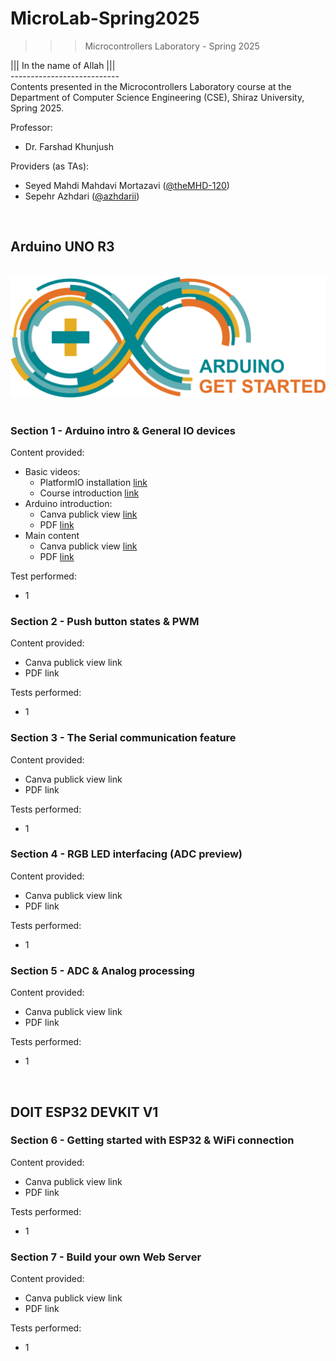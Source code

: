 ﻿# MicroLab-Spring2025
>>> Microcontrollers Laboratory - Spring 2025

||| In the name of Allah ||| <br />
--------------------------- <br />
Contents presented in the Microcontrollers Laboratory course at the Department of Computer Science Engineering (CSE), Shiraz University, Spring 2025.

Professor:
- Dr. Farshad Khunjush
  
Providers (as TAs):
- Seyed Mahdi Mahdavi Mortazavi ([@theMHD-120](https://github.com/theMHD-120))
- Sepehr Azhdari ([@azhdarii](https://github.com/azhdarii))

<br />

## Arduino UNO R3

<br />![Arduino Get Started](https://github.com/theMHD-120/MicroLab-Spring2025/blob/276a47a9f6e14d625762c3d178d1a7aba0759d9d/Arduino%20(UNO%20R3)/arduino-get-started-logo.svg)
<br /><br />

### Section 1 - Arduino intro & General IO devices
Content provided:
- Basic videos:
  - PlatformIO installation [link]()
  - Course introduction [link](https://drive.google.com/file/d/1NQF94yWUDEyneCfP4RTmwCZSdzIJdG-n/view?usp=sharing)
- Arduino introduction:
  - Canva publick view [link](https://www.canva.com/design/DAGhLHhtPn8/tj5uUmWQ1uDRQcbmH4uYIA/view?utm_content=DAGhLHhtPn8&utm_campaign=designshare&utm_medium=link2&utm_source=uniquelinks&utlId=h2e096e47c3)
  - PDF [link](https://drive.google.com/file/d/1hW_fd6I6SuSR0mSpq4YUz-pJHqwpwPDm/view?usp=sharing)
- Main content    
  - Canva publick view [link](https://www.canva.com/design/DAGg3OlQojs/r9zFD8eU16jt_K4U1MJPjA/view?utm_content=DAGg3OlQojs&utm_campaign=designshare&utm_medium=link2&utm_source=uniquelinks&utlId=h7513a31bfc)
  - PDF [link](https://drive.google.com/file/d/1u9CyxFodi0FbSdO_6hAwBJ_JYfzL4BMD/view?usp=sharing)

Test performed:
- 1

### Section 2 - Push button states & PWM
Content provided:
- Canva publick view link
- PDF link

Tests performed:
- 1

### Section 3 - The Serial communication feature
Content provided:
- Canva publick view link
- PDF link

Tests performed:
- 1

### Section 4 - RGB LED interfacing (ADC preview)
Content provided:
- Canva publick view link
- PDF link

Tests performed:
- 1

### Section 5 - ADC & Analog processing
Content provided:
- Canva publick view link
- PDF link

Tests performed:
- 1

<br />

## DOIT ESP32 DEVKIT V1

### Section 6 - Getting started with ESP32 & WiFi connection
Content provided:
- Canva publick view link
- PDF link

Tests performed:
- 1

### Section 7 - Build your own Web Server
Content provided:
- Canva publick view link
- PDF link

Tests performed:
- 1

